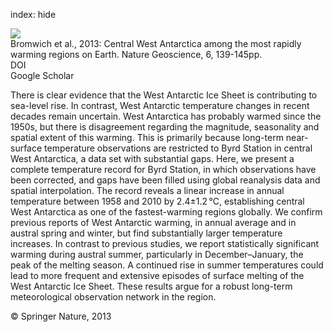 index: hide

<div class="Citation">
    <div class="Citation-thumb CitationThumb-linked"  data-href="https://doi.org/10.1038/ngeo1671">
      <img src="https://static.claimspace.cloud/climate-study-static/refs/thumbs/10/Bromwich_et_al_2013-thumb.png" />
    </div>

  <div class="Citation-body">
    <div class="Citation-text">Bromwich et al., 2013: Central West Antarctica among the most rapidly warming regions on Earth. <span class="Article-journal">Nature Geoscience, </span><span class="Article-volume">6, </span>139-145pp.</div>
    <div class="Citation-links">
      <div class="CitationLink" data-href="https://doi.org/10.1038/ngeo1671">
        <div class="CitationLink-icon CitationLink-Doi"></div>
        <div class="CitationLink-text">DOI</div>
      </div>
      <div class="CitationLink" data-href="https://scholar.google.com/scholar?q=10.1038/ngeo1671">
        <div class="CitationLink-icon CitationLink-Scholar"></div>
        <div class="CitationLink-text">Google Scholar</div>
      </div>
    </div>
  </div>
</div>

There is clear evidence that the West Antarctic Ice Sheet is contributing to sea-level rise. In contrast, West Antarctic temperature changes in recent decades remain uncertain. West Antarctica has probably warmed since the 1950s, but there is disagreement regarding the magnitude, seasonality and spatial extent of this warming. This is primarily because long-term near-surface temperature observations are restricted to Byrd Station in central West Antarctica, a data set with substantial gaps. Here, we present a complete temperature record for Byrd Station, in which observations have been corrected, and gaps have been filled using global reanalysis data and spatial interpolation. The record reveals a linear increase in annual temperature between 1958 and 2010 by 2.4±1.2 °C, establishing central West Antarctica as one of the fastest-warming regions globally. We confirm previous reports of West Antarctic warming, in annual average and in austral spring and winter, but find substantially larger temperature increases. In contrast to previous studies, we report statistically significant warming during austral summer, particularly in December–January, the peak of the melting season. A continued rise in summer temperatures could lead to more frequent and extensive episodes of surface melting of the West Antarctic Ice Sheet. These results argue for a robust long-term meteorological observation network in the region.

<div class="Citation-copy">
&copy; Springer Nature, 2013
</div>